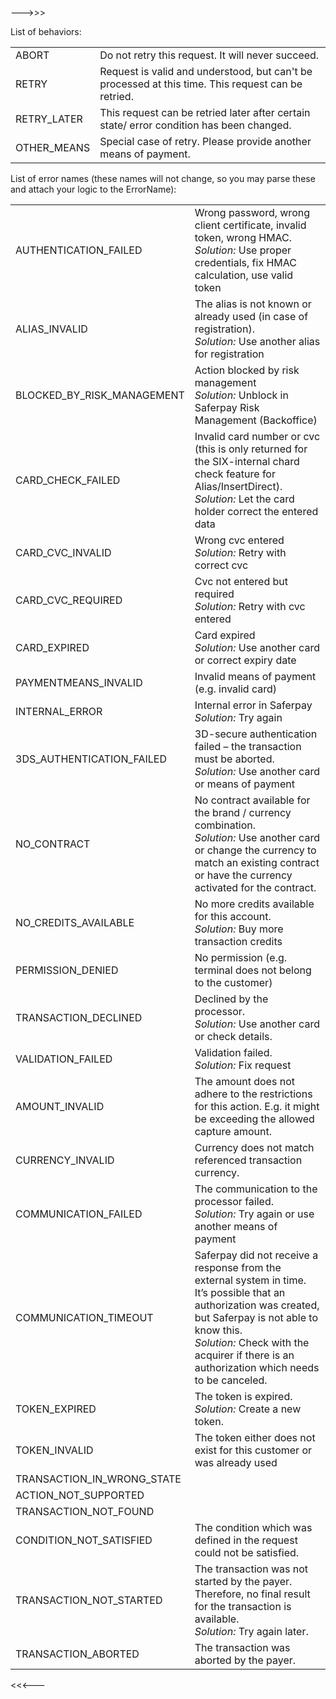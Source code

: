 ﻿--->>>

List of behaviors:

<table class="table table-striped">
	<tr>
		<td class="text-right col-sm-3">ABORT</td>
		<td class="col-sm-9">Do not retry this request. It will never succeed.</td>
	</tr>
	<tr>
		<td class="text-right">RETRY</td>
		<td>Request is valid and understood, but can't be processed at this time. This request can be retried.</td>
	</tr>
	<tr>
		<td class="text-right">RETRY_LATER</td>
		<td>This request can be retried later after certain state/ error condition has been changed.</td>
	</tr>
	<tr>
		<td class="text-right">OTHER_MEANS</td>
		<td>Special case of retry. Please provide another means of payment.</td>
	</tr>
</table>


List of error names (these names will not change, so you may parse these and attach your logic to the ErrorName):

<table class="table table-striped">
	<tr>
		<td class="text-right col-sm-4">AUTHENTICATION_FAILED</td>
		<td class="col-sm-8">
			Wrong password, wrong client certificate, invalid token, wrong HMAC.<br />
			<i>Solution:</i> Use proper credentials, fix HMAC calculation, use valid token
		</td>
	</tr>
	<tr>
		<td class="text-right">ALIAS_INVALID</td>
		<td>
			The alias is not known or already used (in case of registration).<br />
			<i>Solution:</i> Use another alias for registration
		</td>
	</tr>
	<tr>
		<td class="text-right">BLOCKED_BY_RISK_MANAGEMENT</td>
		<td>
			Action blocked by risk management<br />
			<i>Solution:</i> Unblock in Saferpay Risk Management (Backoffice)
		</td>
	</tr>
	<tr>
		<td class="text-right">CARD_CHECK_FAILED</td>
		<td>
			Invalid card number or cvc (this is only returned for the SIX-internal chard check feature for Alias/InsertDirect).<br />
			<i>Solution:</i> Let the card holder correct the entered data
		</td>
	</tr>
	<tr>
		<td class="text-right">CARD_CVC_INVALID</td>
		<td>
			Wrong cvc entered<br />
			<i>Solution:</i> Retry with correct cvc
		</td>
	</tr>
	<tr>
		<td class="text-right">CARD_CVC_REQUIRED</td>
		<td>
			Cvc not entered but required<br />
			<i>Solution:</i> Retry with cvc entered
		</td>
	</tr>
	<tr>
		<td class="text-right">CARD_EXPIRED</td>
		<td>
			Card expired<br />
			<i>Solution:</i> Use another card or correct expiry date
		</td>
	</tr>
	<tr>
		<td class="text-right">PAYMENTMEANS_INVALID</td>
		<td>
			Invalid means of payment (e.g. invalid card)
		</td>
	</tr>
	<tr>
		<td class="text-right">INTERNAL_ERROR</td>
		<td>
			Internal error in Saferpay<br />
			<i>Solution:</i> Try again
		</td>
	</tr>
	<tr>
		<td class="text-right">3DS_AUTHENTICATION_FAILED</td>
		<td>
			3D-secure authentication failed – the transaction must be aborted.<br />
			<i>Solution:</i> Use another card or means of payment
		</td>
	</tr>
	<tr>
		<td class="text-right">NO_CONTRACT</td>
		<td>
			No contract available for the brand / currency combination.<br />
			<i>Solution:</i> Use another card or change the currency to match an existing contract or have the currency activated for the contract.
		</td>
	</tr>
	<tr>
		<td class="text-right">NO_CREDITS_AVAILABLE</td>
		<td>
			No more credits available for this account.<br />
			<i>Solution:</i> Buy more transaction credits
		</td>
	</tr>
	<tr>
		<td class="text-right">PERMISSION_DENIED</td>
		<td>
			No permission (e.g. terminal does not belong to the customer)
		</td>
	</tr>
	<tr>
		<td class="text-right">TRANSACTION_DECLINED</td>
		<td>
			Declined by the processor.<br />
			<i>Solution:</i> Use another card or check details.
		</td>
	</tr>
	<tr>
		<td class="text-right">VALIDATION_FAILED</td>
		<td>
			Validation failed.<br />
			<i>Solution:</i> Fix request
		</td>
	</tr>
	<tr>
		<td class="text-right">AMOUNT_INVALID</td>
		<td>
			The amount does not adhere to the restrictions for this action. E.g. it might be exceeding the allowed capture amount.
		</td>
	</tr>
	<tr>
		<td class="text-right">CURRENCY_INVALID</td>
		<td>
			Currency does not match referenced transaction currency.
		</td>
	</tr>
	<tr>
		<td class="text-right">COMMUNICATION_FAILED</td>
		<td>
			The communication to the processor failed.<br />
			<i>Solution:</i> Try again or use another means of payment
		</td>
	</tr>
	<tr>
		<td class="text-right">COMMUNICATION_TIMEOUT</td>
		<td>
			Saferpay did not receive a response from the external system in time. It’s possible that an authorization was created, but Saferpay is not able to know this.<br />
			<i>Solution:</i> Check with the acquirer if there is an authorization which needs to be canceled.
		</td>
	</tr>
	<tr>
		<td class="text-right">TOKEN_EXPIRED</td>
		<td>
			The token is expired.<br />
			<i>Solution:</i> Create a new token.
		</td>
	</tr>
	<tr>
		<td class="text-right">TOKEN_INVALID</td>
		<td>
			The token either does not exist for this customer or was already used
		</td>
	</tr>
	<tr>
		<td class="text-right">TRANSACTION_IN_WRONG_STATE</td>
		<td></td>
	</tr>
	<tr>
		<td class="text-right">ACTION_NOT_SUPPORTED</td>
		<td></td>
	</tr>
	<tr>
		<td class="text-right">TRANSACTION_NOT_FOUND</td>
		<td></td>
	</tr>
	<tr>
		<td class="text-right">CONDITION_NOT_SATISFIED</td>
		<td>
			The condition which was defined in the request could not be satisfied.
		</td>
	</tr>
	<tr>
		<td class="text-right">TRANSACTION_NOT_STARTED</td>
		<td>
			The transaction was not started by the payer. Therefore, no final result for the transaction is available.<br />
			<i>Solution:</i> Try again later.
		</td>
	</tr>
	<tr>
		<td class="text-right">TRANSACTION_ABORTED</td>
		<td>
			The transaction was aborted by the payer.
		</td>
	</tr>
</table>

<<<---